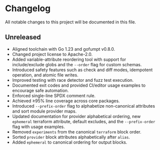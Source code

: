 # Changelog

<!--
WHAT: Summarize new features and safety improvements.
WHY: Keep users informed about notable changes and safeguards.
-->

All notable changes to this project will be documented in this file.

## Unreleased

- Aligned toolchain with Go 1.23 and gofumpt v0.8.0.
- Changed project license to Apache-2.0.
- Added variable-attribute reordering tool with support for include/exclude globs and the `--order` flag for custom schemas.
- Introduced safety features such as check and diff modes, idempotent operation, and atomic file writes.
- Improved testing with race detector and fuzz test execution.
- Documented exit codes and provided CI/editor usage examples to encourage safe automation.
- Enforced single-line SPDX comment rule.
- Achieved ≥95% line coverage across core packages.
- Introduced `--prefix-order` flag to alphabetize non-canonical attributes and sort module provider maps.
- Updated documentation for provider alphabetical ordering, new `ephemeral` terraform attribute, default excludes, and the `--prefix-order` flag with usage examples.
- Removed `experiments` from the canonical `terraform` block order.
- Sorted `provider` block attributes alphabetically after `alias`.
- Added `ephemeral` to canonical ordering for output blocks.
